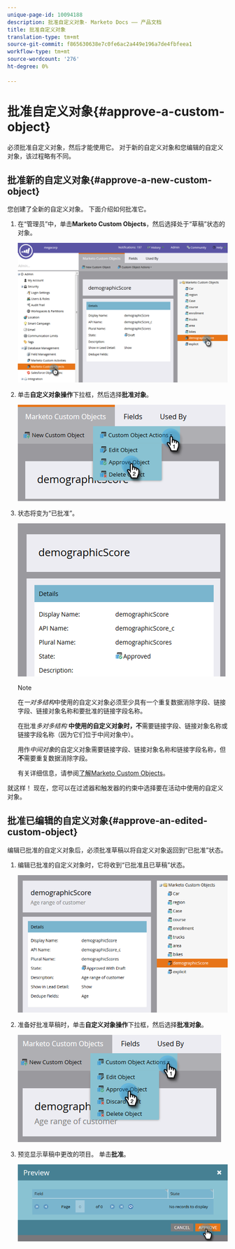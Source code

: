 ```yaml
---
unique-page-id: 10094188
description: 批准自定义对象- Marketo Docs —— 产品文档
title: 批准自定义对象
translation-type: tm+mt
source-git-commit: f865630638e7c0fe6ac2a449e196a7de4fbfeea1
workflow-type: tm+mt
source-wordcount: '276'
ht-degree: 0%

---
```



# 批准自定义对象{#approve-a-custom-object}

必须批准自定义对象，然后才能使用它。 对于新的自定义对象和您编辑的自定义对象，该过程略有不同。

## 批准新的自定义对象{#approve-a-new-custom-object}

您创建了全新的自定义对象。 下面介绍如何批准它。

1. 在“管理员”中，单击&#x200B;**Marketo Custom Objects**，然后选择处于“草稿”状态的对象。

   ![](assets/one.png)

1. 单击&#x200B;**自定义对象操作**&#x200B;下拉框，然后选择&#x200B;**批准对象**。

   ![](assets/two.png)

1. 状态将变为“已批准”。

   ![](assets/three.png)

   >[!NOTE]
   >
   >在&#x200B;_一对多结构_&#x200B;中使用的自定义对象必须至少具有一个重复数据消除字段、链接字段、链接对象名称和要批准的链接字段名称。
   >
   >在批准&#x200B;_多对多结构_ **中使用的自定义对象时，不**&#x200B;需要链接字段、链接对象名称或链接字段名称（因为它们位于中间对象中）。
   >
   >用作&#x200B;_中间对象_&#x200B;的自定义对象需要链接字段、链接对象名称和链接字段名称，但&#x200B;**不**&#x200B;需要重复数据消除字段。
   >
   >有关详细信息，请参阅[了解Marketo Custom Objects](/help/marketo/product-docs/administration/marketo-custom-objects/understanding-marketo-custom-objects.md)。

就这样！ 现在，您可以在过滤器和触发器的约束中选择要在活动中使用的自定义对象。

## 批准已编辑的自定义对象{#approve-an-edited-custom-object}

编辑已批准的自定义对象后，必须批准草稿以将自定义对象返回到“已批准”状态。

1. 编辑已批准的自定义对象时，它将收到“已批准且已草稿”状态。

   ![](assets/four.png)

1. 准备好批准草稿时，单击&#x200B;**自定义对象操作**&#x200B;下拉框，然后选择&#x200B;**批准对象**。

   ![](assets/five-1.png)

1. 预览显示草稿中更改的项目。 单击&#x200B;**批准**。

   ![](assets/six-1.png)
